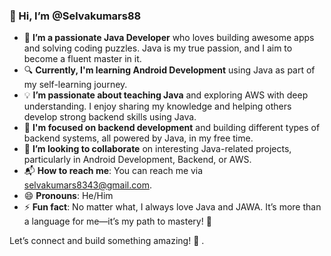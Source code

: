 ### 👋 Hi, I’m **@Selvakumars88**

- 🌟 **I’m a passionate Java Developer** who loves building awesome apps and solving coding puzzles. Java is my true passion, and I aim to become a fluent master in it.
- 🔍 **Currently, I'm learning Android Development** using Java as part of my self-learning journey.
- 💡 **I’m passionate about teaching Java** and exploring AWS with deep understanding. I enjoy sharing my knowledge and helping others develop strong backend skills using Java.
- 🚀 **I'm focused on backend development** and building different types of backend systems, all powered by Java, in my free time.
- 🤝 **I’m looking to collaborate** on interesting Java-related projects, particularly in Android Development, Backend, or AWS.
- 📬 **How to reach me**: You can reach me via selvakumars8343@gmail.com.
- 😄 **Pronouns**: He/Him
- ⚡ **Fun fact**: No matter what, I always love Java and JAWA. It’s more than a language for me—it’s my path to mastery! 🌱

Let’s connect and build something amazing! 🚀
.

<!---
Selvakumars88/Selvakumars88 is a ✨ special ✨ repository because its `README.md` (this file) appears on your GitHub profile.
You can click the Preview link to take a look at your changes.
--->
